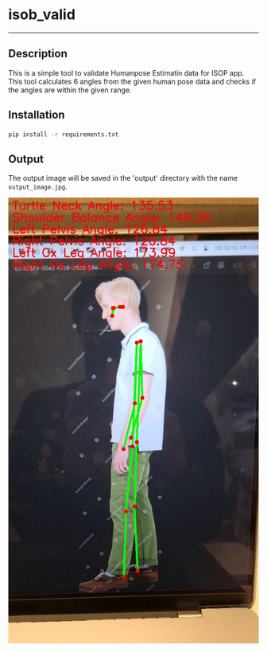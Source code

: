 # isob_valid

---

## Description

This is a simple tool to validate Humanpose Estimatin data for ISOP app. 
This tool calculates 6 angles from the given human pose data and checks if the angles are within the given range. 

## Installation

```bash
pip install -r requirements.txt
```
## Output

The output image will be saved in the 'output' directory with the name `output_image.jpg`.

![output_image.jpg](inst%2Foutput_image.jpg)
